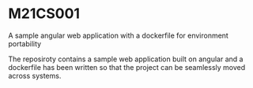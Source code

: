 # M21CS001
A sample angular web application with a dockerfile for environment portability

The reposiroty contains a sample web application built on angular and a dockerfile has been written so that the project can be seamlessly moved across systems.
